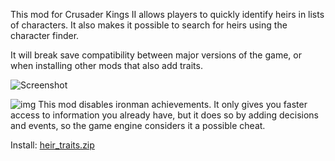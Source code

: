 This mod for Crusader Kings II allows players to quickly identify heirs in lists of characters. It also makes it possible to search for heirs using the character finder.

It will break save compatibility between major versions of the game, or when installing other mods that also add traits.

![Screenshot](https://www.squarefree.com/crusaderkings/screenshots/heir-traits-1.png)

![img](https://www.squarefree.com/crusaderkings/icons/Ironman_enabled_restrictions_24.png) This mod disables ironman achievements. It only gives you faster access to information you already have, but it does so by adding decisions and events, so the game engine considers it a possible cheat.

Install: [heir_traits.zip](https://www.squarefree.com/crusaderkings/mod_zips/heir_traits.zip)
